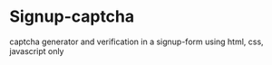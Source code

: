 # Signup-captcha
captcha generator and verification in a signup-form using html, css, javascript only
